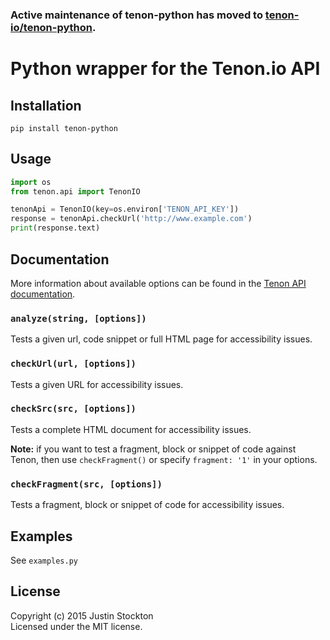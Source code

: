 ### Active maintenance of tenon-python has moved to [tenon-io/tenon-python](https://github.com/tenon-io/tenon-python).

# Python wrapper for the Tenon.io API

## Installation

```shell
pip install tenon-python
```

## Usage

```py
import os
from tenon.api import TenonIO

tenonApi = TenonIO(key=os.environ['TENON_API_KEY'])
response = tenonApi.checkUrl('http://www.example.com')
print(response.text)
```

## Documentation

More information about available options can be found in the [Tenon API documentation](https://bitbucket.org/tenon-io/tenon.io-documentation/src/master/src/2-understanding-api-request-parameters.md).
### `analyze(string, [options])`

Tests a given url, code snippet or full HTML page for accessibility issues.

### `checkUrl(url, [options])`

Tests a given URL for accessibility issues.

### `checkSrc(src, [options])`

Tests a complete HTML document for accessibility issues.

**Note:** if you want to test a fragment, block or snippet of code against Tenon, then use `checkFragment()` or specify `fragment: '1'` in your options.

### `checkFragment(src, [options])`

Tests a fragment, block or snippet of code for accessibility issues.

## Examples

See `examples.py`

## License

Copyright (c) 2015 Justin Stockton  
Licensed under the MIT license.
